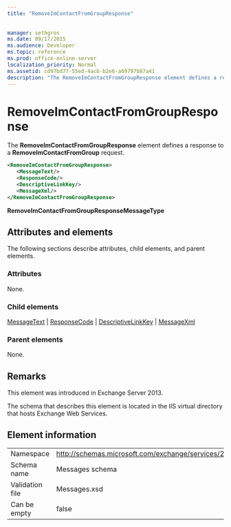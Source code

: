 ```yaml
---
title: "RemoveImContactFromGroupResponse"
 
 
manager: sethgros
ms.date: 09/17/2015
ms.audience: Developer
ms.topic: reference
ms.prod: office-online-server
localization_priority: Normal
ms.assetid: cd97bd7f-55ed-4acb-b2e6-a69797b87a41
description: "The RemoveImContactFromGroupResponse element defines a response to a RemoveImContactFromGroup request."
---
```


# RemoveImContactFromGroupResponse

The **RemoveImContactFromGroupResponse** element defines a response to a **RemoveImContactFromGroup** request. 
  
```XML
<RemoveImContactFromGroupResponse>
   <MessageText/>
   <ResponseCode/>
   <DescriptiveLinkKey/>
   <MessageXml/>
</RemoveImContactFromGroupResponse>
```

 **RemoveImContactFromGroupResponseMessageType**
## Attributes and elements

The following sections describe attributes, child elements, and parent elements.
  
### Attributes

None.
  
### Child elements

[MessageText](messagetext.md) | [ResponseCode](responsecode.md) | [DescriptiveLinkKey](descriptivelinkkey.md) | [MessageXml](messagexml.md)
  
### Parent elements

None.
  
## Remarks

This element was introduced in Exchange Server 2013.
  
The schema that describes this element is located in the IIS virtual directory that hosts Exchange Web Services.
  
## Element information

|||
|:-----|:-----|
|Namespace  <br/> |http://schemas.microsoft.com/exchange/services/2006/messages  <br/> |
|Schema name  <br/> |Messages schema  <br/> |
|Validation file  <br/> |Messages.xsd  <br/> |
|Can be empty  <br/> |false  <br/> |
   

